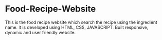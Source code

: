 # Food-Recipe-Website
This is the food recipe website which search the recipe using the ingredient name. It is developed using HTML, CSS, JAVASCRIPT. Built responsive, dynamic and user friendly website.
